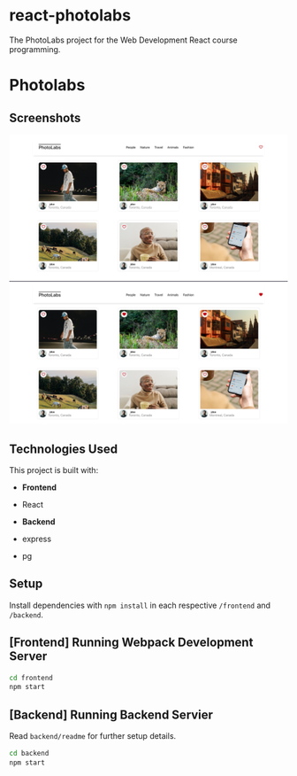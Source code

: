 # react-photolabs
The PhotoLabs project for the Web Development React course programming.

# Photolabs

## Screenshots

!["Screenshot of the main page displaying all photos"](https://github.com/p-gupta98/photolabs/blob/main/docs/photos.png?raw=true)
!["Screenshot of the liked photos and navigation notification"](https://github.com/p-gupta98/photolabs/blob/main/docs/liked-photos.png?raw=true)

## Technologies Used

This project is built with:

- **Frontend**
- React

- **Backend**
- express
- pg

## Setup

Install dependencies with `npm install` in each respective `/frontend` and `/backend`.

## [Frontend] Running Webpack Development Server

```sh
cd frontend
npm start
```

## [Backend] Running Backend Servier

Read `backend/readme` for further setup details.

```sh
cd backend
npm start
```
